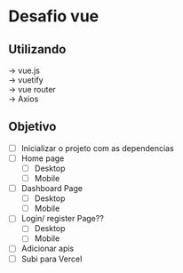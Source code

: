 # Desafio vue
## Utilizando
-> vue.js  
-> vuetify  
-> vue router  
-> Axios   

## Objetivo

- [ ] Inicializar o projeto com as dependencias  
- [ ] Home page  
    - [ ] Desktop  
    - [ ] Mobile
- [ ] Dashboard Page  
    - [ ] Desktop  
    - [ ] Mobile
- [ ] Login/ register Page??  
    - [ ] Desktop  
    - [ ] Mobile
- [ ] Adicionar apis  
- [ ] Subi para Vercel 
